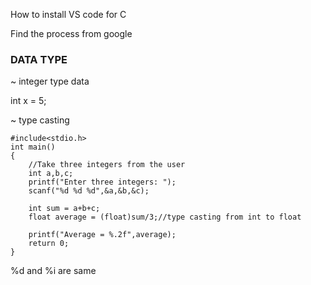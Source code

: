 
How to install VS code for C

Find the process from google

### DATA TYPE

~ integer type data

int x = 5;

~ type casting

```
#include<stdio.h>
int main()
{
    //Take three integers from the user
    int a,b,c;
    printf("Enter three integers: ");
    scanf("%d %d %d",&a,&b,&c);

    int sum = a+b+c;
    float average = (float)sum/3;//type casting from int to float

    printf("Average = %.2f",average);
    return 0;
}
```
%d and %i are same


